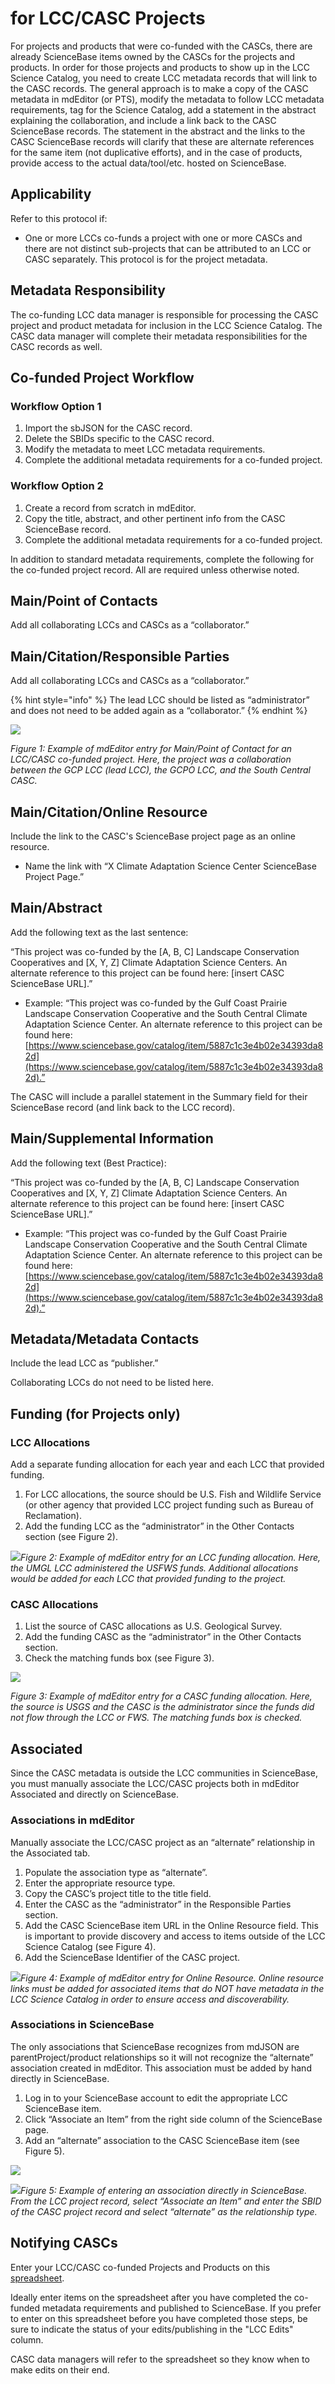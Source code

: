 # for LCC/CASC Projects

For projects and products that were co-funded with the CASCs, there are already ScienceBase items owned by the CASCs for the projects and products. In order for those projects and products to show up in the LCC Science Catalog, you need to create LCC metadata records that will link to the CASC records. The general approach is to make a copy of the CASC metadata in mdEditor \(or PTS\), modify the metadata to follow LCC metadata requirements, tag for the Science Catalog, add a statement in the abstract explaining the collaboration, and include a link back to the CASC ScienceBase records. The statement in the abstract and the links to the CASC ScienceBase records will clarify that these are alternate references for the same item \(not duplicative efforts\), and in the case of products, provide access to the actual data/tool/etc. hosted on ScienceBase.

## Applicability

Refer to this protocol if:

* One or more LCCs co-funds a project with one or more CASCs and there are not distinct sub-projects that can be attributed to an LCC or CASC separately. This protocol is for the project metadata.

## Metadata Responsibility

The co-funding LCC data manager is responsible for processing the CASC project and product metadata for inclusion in the LCC Science Catalog. The CASC data manager will complete their metadata responsibilities for the CASC records as well.

## Co-funded Project Workflow

### Workflow Option 1

1. Import the sbJSON for the CASC record.
2. Delete the SBIDs specific to the CASC record.
3. Modify the metadata to meet LCC metadata requirements.
4. Complete the additional metadata requirements for a co-funded project.

### Workflow Option 2

1. Create a record from scratch in mdEditor.
2. Copy the title, abstract, and other pertinent info from the CASC ScienceBase record. 
3. Complete the additional metadata requirements for a co-funded project.

In addition to standard metadata requirements, complete the following for the co-funded project record. All are required unless otherwise noted.

## Main/Point of Contacts

Add all collaborating LCCs and CASCs as a “collaborator.”

## Main/Citation/Responsible Parties

Add all collaborating LCCs and CASCs as a “collaborator.”

{% hint style="info" %}
The lead LCC should be listed as “administrator” and does not need to be added again as a “collaborator.”
{% endhint %}

![](https://lh6.googleusercontent.com/4ewK_e-foCCi1kHOe9RiAG1Kuuc4VXIrB7S78S8goOtko3-DCZ9vj2wulFlwD7H_m_-IUfTTip8ssC_JHhJzqoD4bcguP-BvIimv2ctekLDadMNrOxEF-KBx7Ilr3uud0JodZmuJ)

_Figure 1: Example of mdEditor entry for Main/Point of Contact for an LCC/CASC co-funded project. Here, the project was a collaboration between the GCP LCC \(lead LCC\), the GCPO LCC, and the South Central CASC._

## Main/Citation/Online Resource

Include the link to the CASC's ScienceBase project page as an online resource.

* Name the link with “X Climate Adaptation Science Center ScienceBase Project Page.”

## Main/Abstract

Add the following text as the last sentence:

“This project was co-funded by the \[A, B, C\] Landscape Conservation Cooperatives and \[X, Y, Z\] Climate Adaptation Science Centers. An alternate reference to this project can be found here: \[insert CASC ScienceBase URL\].”

* Example: “This project was co-funded by the Gulf Coast Prairie Landscape Conservation Cooperative and the South Central Climate Adaptation Science Center. An alternate reference to this project can be found here: [https://www.sciencebase.gov/catalog/item/5887c1c3e4b02e34393da82d](https://www.sciencebase.gov/catalog/item/5887c1c3e4b02e34393da82d).”

The CASC will include a parallel statement in the Summary field for their ScienceBase record \(and link back to the LCC record\).

## Main/Supplemental Information

Add the following text \(Best Practice\):

“This project was co-funded by the \[A, B, C\] Landscape Conservation Cooperatives and \[X, Y, Z\] Climate Adaptation Science Centers. An alternate reference to this project can be found here: \[insert CASC ScienceBase URL\].”

* Example: “This project was co-funded by the Gulf Coast Prairie Landscape Conservation Cooperative and the South Central Climate Adaptation Science Center. An alternate reference to this project can be found here: [https://www.sciencebase.gov/catalog/item/5887c1c3e4b02e34393da82d](https://www.sciencebase.gov/catalog/item/5887c1c3e4b02e34393da82d).”

## Metadata/Metadata Contacts

Include the lead LCC as “publisher.”

Collaborating LCCs do not need to be listed here.

## Funding \(for Projects only\)

### LCC Allocations

Add a separate funding allocation for each year and each LCC that provided funding.

1. For LCC allocations, the source should be U.S. Fish and Wildlife Service \(or other agency that provided LCC project funding such as Bureau of Reclamation\).
2. Add the funding LCC as the “administrator” in the Other Contacts section \(see Figure 2\).

![](https://lh5.googleusercontent.com/FuzsddF2rFu5QQiRYIC7xLYOQrFWwHFoqIIMa0OuODOz52A3oSi1tAUUfh58HTjYmtKohXAGKwWfoKXdRXjol3J-A_zBCl6kddAGBjErEWIfSrSoYAkdmieraFzgSYR3jBwG0q26)_Figure 2: Example of mdEditor entry for an LCC funding allocation. Here, the UMGL LCC administered the USFWS funds. Additional allocations would be added for each LCC that provided funding to the project._

### CASC Allocations

1. List the source of CASC allocations as U.S. Geological Survey.
2. Add the funding CASC as the “administrator” in the Other Contacts section.
3. Check the matching funds box \(see Figure 3\).

![](https://lh3.googleusercontent.com/e4FV2qawV3ryt7S_SCo5t2i9cXraxJg4IfQB-M5d3mZjlYkblBVujR8c3a5ZU6M3sjETqxhSWwoEBwwdca7s2cD8-a0ZQMABXIPtCBHPbCAPZcEulOz2CSrfMC8Y-GjYssHOHYlL)

_Figure 3: Example of mdEditor entry for a CASC funding allocation. Here, the source is USGS and the CASC is the administrator since the funds did not flow through the LCC or FWS. The matching funds box is checked._

## Associated

Since the CASC metadata is outside the LCC communities in ScienceBase, you must manually associate the LCC/CASC projects both in mdEditor Associated and directly on ScienceBase.

### Associations in mdEditor

Manually associate the LCC/CASC project as an “alternate” relationship in the Associated tab.

1. Populate the association type as “alternate”.
2. Enter the appropriate resource type.
3. Copy the CASC’s project title to the title field.
4. Enter the CASC as the “administrator” in the Responsible Parties section.
5. Add the CASC ScienceBase item URL in the Online Resource field. This is important to provide discovery and access to items outside of the LCC Science Catalog \(see Figure 4\).
6. Add the ScienceBase Identifier of the CASC project.

![](https://lh4.googleusercontent.com/pXmGsY0ufzhw5K7T8Ml_8Sq88VFRp0f63T4HSZdnnOvP4xN4XtTYEVNXq9WrcK7r5wb0NHwcT1dMKtAbhVDKykWe-HSsYBp8GHOW2YsLgkMcOk1zUnFtFVAmKzAUGKAaeUKVdrGm)_Figure 4: Example of mdEditor entry for Online Resource. Online resource links must be added for associated items that do NOT have metadata in the LCC Science Catalog in order to ensure access and discoverability._

### Associations in ScienceBase

The only associations that ScienceBase recognizes from mdJSON are parentProject/product relationships so it will not recognize the “alternate” association created in mdEditor. This association must be added by hand directly in ScienceBase.

1. Log in to your ScienceBase account to edit the appropriate LCC ScienceBase item.
2. Click “Associate an Item” from the right side column of the ScienceBase page.
3. Add an “alternate” association to the CASC ScienceBase item \(see Figure 5\).

![](https://lh5.googleusercontent.com/s4tNZQxUK5yvtjEtAP-NWIKDvv1hY2IGjTxr7zHoDZnV931sZ9JRjLeHt4inqF0AIZSiHqjNM8-Ev30woD6tCngPnwG_CWnz2K-X8PBXOXLMqTTFtvOmId9C8WxdkAv-QxRBHSL4)

![](https://lh5.googleusercontent.com/FPfhTiqh2kFQ3B6MAawlBytGNKOkmlivoJBgL_Ehld7D1hSyR3EVF6V7eO_hZ5HB4eaq-WUPQ_kPWBIcAkyPTNTOLdSEZtJR0W5ROAWs0ylrLP_RQb_5zF0UEyCFuN4kDzdHT7Py)_Figure 5: Example of entering an association directly in ScienceBase. From the LCC project record, select “Associate an Item” and enter the SBID of the CASC project record and select “alternate” as the relationship type._

## Notifying CASCs

Enter your LCC/CASC co-funded Projects and Products on this [spreadsheet](https://docs.google.com/spreadsheets/d/1WBFGslnaqxlbcIJ-LmH4kRvobLkH166y58UpWw03rc8/edit?usp=sharing).

Ideally enter items on the spreadsheet after you have completed the co-funded metadata requirements and published to ScienceBase. If you prefer to enter on this spreadsheet before you have completed those steps, be sure to indicate the status of your edits/publishing in the "LCC Edits" column.

CASC data managers will refer to the spreadsheet so they know when to make edits on their end.

